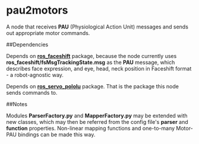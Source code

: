pau2motors
==========

A node that receives **PAU** (Physiological Action Unit) messages and sends out appropriate motor commands.

##Dependencies

Depends on **[ros_faceshift](https://github.com/hansonrobotics/ros_faceshift)** package, because the node currently uses **ros_faceshift/fsMsgTrackingState.msg** as the **PAU** message, which describes face expression, and eye, head, neck position in Faceshift format - a robot-agnostic way.

Depends on **[ros_servo_pololu](https://github.com/hansonrobotics/ros_pololu_servo)** package. That is the package this node sends commands to.

##Notes

Modules **ParserFactory.py** and **MapperFactory.py** may be extended with new classes, which may then be referred from the config file's **parser** and **function** properties. Non-linear mapping functions and one-to-many Motor-PAU bindings can be made this way. 
